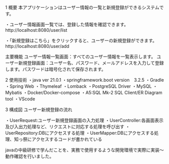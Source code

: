 1 概要
本アプリケーションはユーザー情報の一覧と新規登録ができるシステムです。

・ユーザー情報画面一覧では、登録した情報を確認できます。
http://localhost:8080/user/list

・「新規登録はこちら」をクリックすると、ユーザーの新規登録ができます。
http://localhost:8080/user/add

主要機能
ユーザー情報一覧画面：すべてのユーザー情報を一覧表示します。
ユーザー新規登録画面：ユーザー名、パスワード、メールアドレスを入力して登録します。パスワードは暗号化されて保存されます。

2 使用技術
・java ver 21.0.1
・springframework.boot version　3.2.5
・Gradle
・Spring Web
・Thymeleaf
・Lomback
・PostgreSQL Driver
・MySQL
・Mybatis
・Docker/Docker-compose
・A5:SQL Mk-2 SQL Client/ER Diagram tool
・VScode

3 構成図
ユーザー新規登録の流れ

・UserRequest:ユーザー新規登録画面の入力処理
・UserController:各画面表示及び入出力処理など、リクエストに対応する処理を呼び出す
・UserRepository:DBにアクセスする処理
・UserMapper:DBにアクセスする処理、知っ祭にアクセスするコードが書かれている

javaの中級研修で学んだことを、実務で使用するような開発環境で実際に実装～動作確認を行いました。
